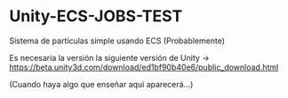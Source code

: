 # Unity-ECS-JOBS-TEST
Sistema de partículas simple usando ECS (Probablemente)

Es necesaria la versión la siguiente versión de Unity -> https://beta.unity3d.com/download/ed1bf90b40e6/public_download.html

(Cuando haya algo que enseñar aquí aparecerá...)
